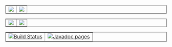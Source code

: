 <table border="1" width="100%">
	<tr>
		<td>
			<a href="#">
				<img src="C:/AEAT/1/">
			</a>
		</td>
		<td align="right">
			<a href="#">
				<img src="C:/AEAT/1/">
			</a>
		</td>
	</tr>
</table><table border="1" width="100%">
	<tr>
		<td>
			<a href="#">
				<img src="C:/AEAT/1/">
			</a>
		</td>
		<td align="right">
			<a href="#">
				<img src="C:/AEAT/1/">
			</a>
		</td>
	</tr>
</table>
<table width="100%" border="1">
  <tr width="100%">
    <td>
      <a href='https://semaphoreci.com/hiebra/site-test'>
        <img src='https://semaphoreci.com/api/v1/hiebra/site-test/branches/master/badge.svg' alt='Build Status'>
      </a>
    </td>
    <td align="right">
      <a href='http://softalks.github.io/site-test/apidocs/index.html'> 
        <img src='http://www.konakart.com/wp-content/uploads/2014/11/javadoc.png' alt='Javadoc pages'>
      </a>
    </td>
  </tr>
</table>
